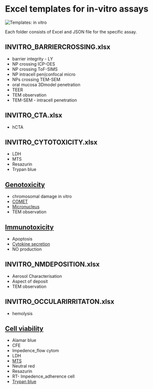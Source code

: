# Excel templates for in-vitro assays

![Templates: in vitro](./images/templates_INVITRO.png "In-vitro")

Each folder consists of Excel and JSON file for the specific assay. 

##	INVITRO_BARRIERCROSSING.xlsx
*	barrier integrity - LY
*	NP crossing ICP-OES
*	NP crossing ToF-SIMS
*	NP intracell pen(confocal micro
*	NPs crossing TEM-SEM
*	oral mucosa 3Dmodel penetration
*	TEER
*	TEM observation
*	TEM-SEM - intracell penetration

##	INVITRO_CTA.xlsx
*	hCTA

##	INVITRO_CYTOTOXICITY.xlsx
*	LDH
*	MTS
*	Resazurin
*	Trypan blue
	
##	[Genotoxicity](https://github.com/enanomapper/nmdataparser/tree/master/enmconvertor/src/site/resources/templates/INVITRO/GENOTOXICITY)
*   chromosomal damage in vitro
*	[COMET](https://github.com/enanomapper/nmdataparser/tree/master/enmconvertor/src/site/resources/templates/INVITRO/GENOTOXICITY/COMET)
*	[Micronucleus](https://github.com/enanomapper/nmdataparser/tree/master/enmconvertor/src/site/resources/templates/INVITRO/GENOTOXICITY/MICRONUCLEUS)
*	TEM observation

## [Immunotoxicity](https://github.com/enanomapper/nmdataparser/tree/master/enmconvertor/src/site/resources/templates/INVITRO/IMMUNOTOX)
*	Apoptosis
*   [Cytokine secretion](https://github.com/enanomapper/nmdataparser/tree/master/enmconvertor/src/site/resources/templates/INVITRO/IMMUNOTOX/CYTOKINE_SECRETION)
*	NO production
	
##	INVITRO_NMDEPOSITION.xlsx
*	Aerosol Characterisation
*	Aspect of deposit
*	TEM observation
	
##	INVITRO_OCCULARIRRITATON.xlsx
*	hemolysis
	
##	[Cell viability](https://github.com/enanomapper/nmdataparser/tree/master/enmconvertor/src/site/resources/templates/INVITRO/VIABILITY)
*	Alamar blue
*	CFE
*	Impedence_flow cytom
*	LDH
*	[MTS](https://github.com/enanomapper/nmdataparser/tree/master/enmconvertor/src/site/resources/templates/INVITRO/VIABILITY/MTS)
*	Neutral red
*	Resazurin
*	RT- Impedence_adherence cell
*	[Trypan blue](https://github.com/enanomapper/nmdataparser/tree/master/enmconvertor/src/site/resources/templates/INVITRO/VIABILITY/TrypanBlue)
